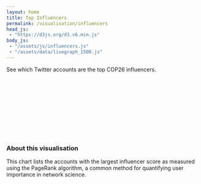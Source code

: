 ```yaml
---
layout: home
title: Top Influencers
permalink: /visualisation/influencers
head_js:
 - "https://d3js.org/d3.v6.min.js"
body_js:
 - "/assets/js/influencers.js"
 - "/assets/data/livegraph_1500.js"
---
```


<p class="text-center"> See which Twitter accounts are the top COP26 influencers. </p>

<svg></svg>

### About this visualisation

This chart lists the accounts with the largest influencer score as measured using the PageRank algorithm, a common method for quantifying user importance in network science.